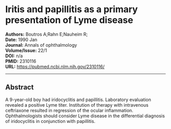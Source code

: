 # Iritis and papillitis as a primary presentation of Lyme disease

**Authors:** Boutros A;Rahn E;Nauheim R;  
**Date:** 1990 Jan  
**Journal:** Annals of ophthalmology  
**Volume/Issue:** 22/1  
**DOI:** n/a  
**PMID:** 2310116  
**URL:** https://pubmed.ncbi.nlm.nih.gov/2310116/

---

## Abstract

A 9-year-old boy had iridocyclitis and papillitis. Laboratory evaluation revealed a positive Lyme titer. Institution of therapy with intravenous ceftriaxone resulted in regression of the ocular inflammation. Ophthalmologists should consider Lyme disease in the differential diagnosis of iridocyclitis in conjunction with papillitis.
